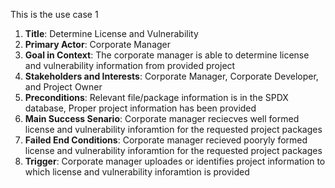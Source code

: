 This is the use case 1 

1. **Title**: Determine License and Vulnerability
2. **Primary Actor**: Corporate Manager
3. **Goal in Context**: The corporate manager is able to determine license and vulnerability information from provided project
4. **Stakeholders and Interests**: Corporate Manager, Corporate Developer, and Project Owner
5. **Preconditions**: Relevant file/package information is in the SPDX database, Proper project information has been provided
6. **Main Success Senario**: Corporate manager reciecves well formed license and vulnerability inforamtion for the requested project packages
7. **Failed End Conditions**: Corporate manager recieved pooryly formed license and vulnerability inforamtion for the requested project packages  
8. **Trigger**: Corporate manager uploades or identifies project information to which license and vulnerability inforamtion is provided
